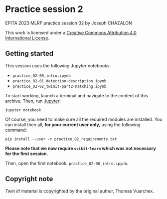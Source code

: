 # Practice session 2

EPITA 2023 MLRF practice session 02 by Joseph CHAZALON

This work is licensed under a [Creative Commons Attribution 4.0 International License](http://creativecommons.org/licenses/by/4.0/).


## Getting started
This session uses the following Jupyter notebooks:
- `practice_02-00_intro.ipynb`
- `practice_02-01_detection-description.ipynb`
- `practice_02-02_twinit-part2-matching.ipynb`

To start working, launch a terminal and navigate to the content of this archive.
Then, run [Jupyter](https://jupyter.org/):
```shell
jupyter notebook
```

Of course, you need to make sure all the required modules are installed.
You can install then all, **for your current user only,** using the following command:
```shell
pip install --user -r practice_02_requirements.txt
```

**Please note that we now require `scikit-learn` which was not necessary for the first session.**

Then, open the first notebook: `practice_02-00_intro.ipynb`.


## Copyright note
*Twin it!* material is copyrighted by the original author, Thomas Vuarchex.

